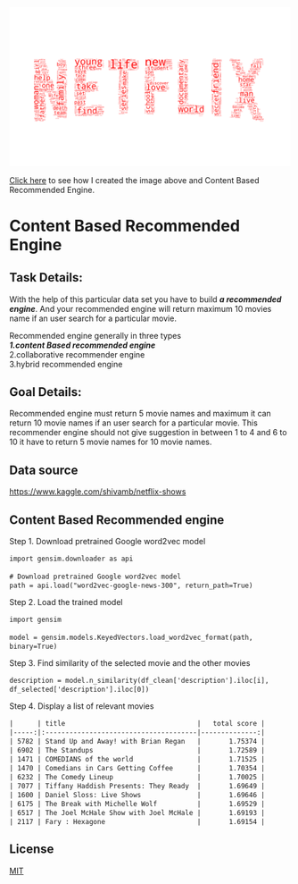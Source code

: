 <img src="https://github.com/taishi-nammoto/content_based_recommended_engine/blob/main/Data/wordcloud.png" width="700">

[Click here](https://github.com/taishi-nammoto/content_based_recommended_engine/blob/main/content_based_recommended_engine.ipynb) to see how I created the image above and Content Based Recommended Engine.

# Content Based Recommended Engine

## Task Details:
With the help of this particular data set you have to build ***a recommended engine***. And your recommended engine will return maximum 10 movies name if an user search for a particular movie.

Recommended engine generally in three types <br>
***1.content Based recommended engine*** <br>
2.collaborative recommender engine <br>
3.hybrid recommended engine

## Goal Details:
Recommended engine must return 5 movie names and maximum it can return 10 movie names if an user search for a particular movie. This recommender engine should not give suggestion in between 1 to 4 and 6 to 10 it have to return 5 movie names for 10 movie names.

## Data source
https://www.kaggle.com/shivamb/netflix-shows

## Content Based Recommended engine

Step 1. Download pretrained Google word2vec model
~~~
import gensim.downloader as api

# Download pretrained Google word2vec model
path = api.load("word2vec-google-news-300", return_path=True)
~~~

Step 2. Load the trained model
~~~
import gensim

model = gensim.models.KeyedVectors.load_word2vec_format(path, binary=True)
~~~

Step 3. Find similarity of the selected movie and the other movies
~~~
description = model.n_similarity(df_clean['description'].iloc[i], df_selected['description'].iloc[0])
~~~

Step 4. Display a list of relevant movies

~~~
|      | title                                 |   total score |
|-----:|:--------------------------------------|--------------:|
| 5782 | Stand Up and Away! with Brian Regan   |       1.75374 |
| 6902 | The Standups                          |       1.72589 |
| 1471 | COMEDIANS of the world                |       1.71525 |
| 1470 | Comedians in Cars Getting Coffee      |       1.70354 |
| 6232 | The Comedy Lineup                     |       1.70025 |
| 7077 | Tiffany Haddish Presents: They Ready  |       1.69649 |
| 1600 | Daniel Sloss: Live Shows              |       1.69646 |
| 6175 | The Break with Michelle Wolf          |       1.69529 |
| 6517 | The Joel McHale Show with Joel McHale |       1.69193 |
| 2117 | Fary : Hexagone                       |       1.69154 |
~~~

## License
[MIT](https://choosealicense.com/licenses/mit/)
